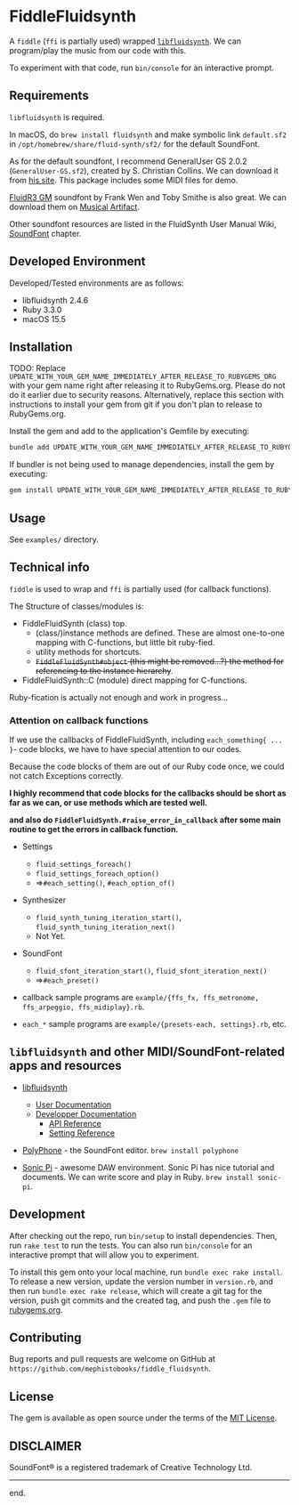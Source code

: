 # FiddleFluidsynth

A `fiddle` (`ffi` is partially used) wrapped [`libfluidsynth`](https://www.fluidsynth.org/). We can program/play the music from our code with this.

To experiment with that code, run `bin/console` for an interactive prompt.


## Requirements

`libfluidsynth` is required.

In macOS, do `brew install fluidsynth` and make symbolic link
`default.sf2` in `/opt/homebrew/share/fluid-synth/sf2/` for the default
SoundFont.

As for the default soundfont, I recommend GeneralUser GS 2.0.2 (`GeneralUser-GS.sf2`), created by S. Christian Collins. We can download it from [his site](https://www.schristiancollins.com/generaluser.php). This package includes some MIDI files for demo.

[FluidR3 GM](https://musical-artifacts.com/artifacts/738) soundfont by Frank Wen and Toby Smithe is also great. We can download them on [Musical Artifact](https://musical-artifacts.com/).

Other soundfont resources are listed in the FluidSynth User Manual Wiki, [SoundFont](https://github.com/FluidSynth/fluidsynth/wiki/SoundFont) chapter.

## Developed Environment

Developed/Tested environments are as follows:

- libfluidsynth 2.4.6
- Ruby 3.3.0
- macOS 15.5


## Installation

TODO: Replace `UPDATE_WITH_YOUR_GEM_NAME_IMMEDIATELY_AFTER_RELEASE_TO_RUBYGEMS_ORG` with your gem name right after releasing it to RubyGems.org. Please do not do it earlier due to security reasons. Alternatively, replace this section with instructions to install your gem from git if you don't plan to release to RubyGems.org.

Install the gem and add to the application's Gemfile by executing:

```bash
bundle add UPDATE_WITH_YOUR_GEM_NAME_IMMEDIATELY_AFTER_RELEASE_TO_RUBYGEMS_ORG
```

If bundler is not being used to manage dependencies, install the gem by executing:

```bash
gem install UPDATE_WITH_YOUR_GEM_NAME_IMMEDIATELY_AFTER_RELEASE_TO_RUBYGEMS_ORG
```


## Usage

See `examples/` directory.



## Technical info

`fiddle` is used to wrap and `ffi` is partially used (for callback functions).


The Structure of classes/modules is:

- FiddleFluidSynth (class)      top.
    - (class/)instance methods are defined. These are almost one-to-one
      mapping with C-functions, but little bit ruby-fied.
    - utility methods for shortcuts.
    - ~~`FiddleFluidSynth#object` (this might be removed...?)
        the method for referencing to the instance hierarchy~~.
- FiddleFluidSynth::C (module)   direct mapping for C-functions.


Ruby-fication is actually not enough and work in progress...


### Attention on callback functions

If we use the callbacks of FiddleFluidSynth, including `each_something{ ... }`-
code blocks, we have to have special attention to our codes.

Because the code blocks of them are out of our Ruby code once,
we could not catch Exceptions correctly.

__I highly recommend that code blocks for the callbacks should be
short as far as we can, or use methods which are tested well.__

__and also do `FiddleFluidSynth.#raise_error_in_callback` after
some main routine to get the errors in callback function.__


- Settings
    - `fluid_settings_foreach()`
    - `fluid_settings_foreach_option()`
    - =>`#each_setting()`, `#each_option_of()`
- Synthesizer
    - `fluid_synth_tuning_iteration_start()`, `fluid_synth_tuning_iteration_next()`
    - Not Yet.
- SoundFont
    - `fluid_sfont_iteration_start()`, `fluid_sfont_iteration_next()`
    - =>`#each_preset()`

- callback sample programs are `example/{ffs_fx, ffs_metronome, ffs_arpeggio, ffs_midiplay}.rb`.
- `each_*` sample programs are `example/{presets-each, settings}.rb`, etc.


## `libfluidsynth` and other MIDI/SoundFont-related apps and resources

- [libfluidsynth](https://www.fluidsynth.org/)
    - [User Documentation](https://www.fluidsynth.org/documentation/)
    - [Developper Documentation](https://www.fluidsynth.org/api/)
        - [API Reference](https://www.fluidsynth.org/api/modules.html)
        - [Setting Reference](https://www.fluidsynth.org/api/fluidsettings.html)

- [PolyPhone](https://www.polyphone.io/)  - the SoundFont editor. `brew install polyphone`
- [Sonic Pi](https://sonic-pi.net/)   - awesome DAW environment. Sonic Pi has nice tutorial and documents. We can write score and play in Ruby. `brew install sonic-pi`.


## Development

After checking out the repo, run `bin/setup` to install dependencies. Then, run `rake test` to run the tests. You can also run `bin/console` for an interactive prompt that will allow you to experiment.

To install this gem onto your local machine, run `bundle exec rake install`. To release a new version, update the version number in `version.rb`, and then run `bundle exec rake release`, which will create a git tag for the version, push git commits and the created tag, and push the `.gem` file to [rubygems.org](https://rubygems.org).


## Contributing

Bug reports and pull requests are welcome on GitHub at `https://github.com/mephistobooks/fiddle_fluidsynth`.


## License

The gem is available as open source under the terms of the [MIT License](https://opensource.org/licenses/MIT).


## DISCLAIMER

SoundFont® is a registered trademark of Creative Technology Ltd.


---
end.
